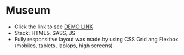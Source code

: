 # Museum
- Click the link to see [DEMO LINK](https://Toros-Zz.github.io/Museum/)
- Stack: HTML5, SASS, JS
- Fully responsitive layout was made by using CSS Grid ang Flexbox (mobiles, tablets, laplops, high screens)
